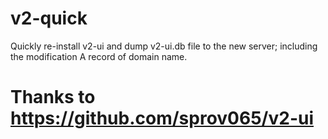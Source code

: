 # v2-quick
Quickly re-install v2-ui and dump v2-ui.db file to the new server; including the modification A record of domain name.

# Thanks to https://github.com/sprov065/v2-ui
